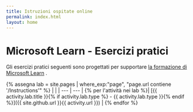 ```yaml
---
title: Istruzioni ospitate online
permalink: index.html
layout: home
---
```


# Microsoft Learn - Esercizi pratici

Gli esercizi pratici seguenti sono progettati per supportare [la formazione di Microsoft Learn](https://docs.microsoft.com/training/) .

{% assegna lab = site.pages | where_exp:"page", "page.url contiene '/Instructions'" %}
| |
| --- | --- | 
{% per l'attività nei lab %}| [{{ activity.lab.title }}{% if activity.lab.type %} - {{ activity.lab.type }}{% endif %}]({{ site.github.url }}{{ activity.url }}) |
{% endfor %}
